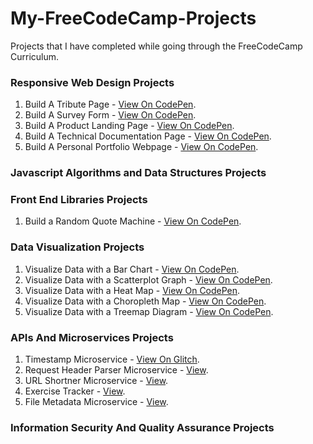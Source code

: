 # My-FreeCodeCamp-Projects
Projects that I have completed while going through the FreeCodeCamp Curriculum.

### Responsive Web Design Projects
   1. Build A Tribute Page - [View On CodePen](https://codepen.io/kudeh/full/mwrdNe/).
   2. Build A Survey Form - [View On CodePen](https://codepen.io/kudeh/full/wXgBrG/).
   3. Build A Product Landing Page - [View On CodePen](https://codepen.io/kudeh/full/mKWqQK/).
   4. Build A Technical Documentation Page - [View On CodePen](https://codepen.io/kudeh/full/gjYVLR/).
   5. Build A Personal Portfolio Webpage - [View On CodePen](https://codepen.io/kudeh/full/VWPvWX/).

### Javascript Algorithms and Data Structures Projects


### Front End Libraries Projects
   1. Build a Random Quote Machine - [View On CodePen](https://codepen.io/kudeh/full/KGKVJo/).


### Data Visualization Projects
   1. Visualize Data with a Bar Chart - [View On CodePen]().
   2. Visualize Data with a Scatterplot Graph - [View On CodePen]().
   3. Visualize Data with a Heat Map - [View On CodePen]().
   4. Visualize Data with a Choropleth Map - [View On CodePen]().
   5. Visualize Data with a Treemap Diagram - [View On CodePen]().


### APIs And Microservices Projects
   1. Timestamp Microservice - [View On Glitch](https://cuddly-aardvark.glitch.me/).
   2. Request Header Parser Microservice - [View]().
   3. URL Shortner Microservice - [View]().
   4. Exercise Tracker - [View]().
   5. File Metadata Microservice - [View]().

### Information Security And Quality Assurance Projects

